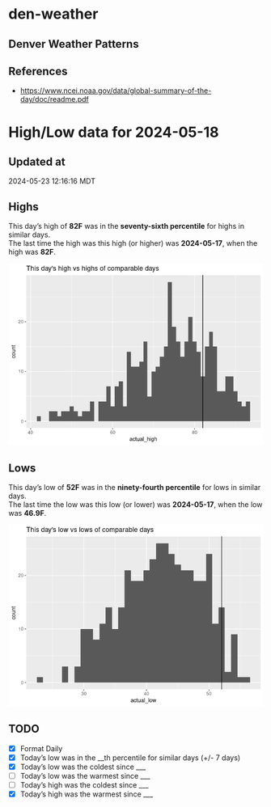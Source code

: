 

# den-weather

## Denver Weather Patterns

## References

- <https://www.ncei.noaa.gov/data/global-summary-of-the-day/doc/readme.pdf>

# High/Low data for 2024-05-18

## Updated at

2024-05-23 12:16:16 MDT

## Highs

This day’s high of **82F** was in the **seventy-sixth percentile** for
highs in similar days.  
The last time the high was this high (or higher) was **2024-05-17**,
when the high was **82F**.

![](readme_files/figure-commonmark/unnamed-chunk-4-1.png)

## Lows

This day’s low of **52F** was in the **ninety-fourth percentile** for
lows in similar days.  
The last time the low was this low (or lower) was **2024-05-17**, when
the low was **46.9F**.

![](readme_files/figure-commonmark/unnamed-chunk-6-1.png)

## TODO

- [x] Format Daily
- [x] Today’s low was in the \_\_th percentile for similar days (+/- 7
  days)
- [x] Today’s low was the coldest since \_\_\_
- [ ] Today’s low was the warmest since \_\_\_
- [ ] Today’s high was the coldest since \_\_\_
- [x] Today’s high was the warmest since \_\_\_
